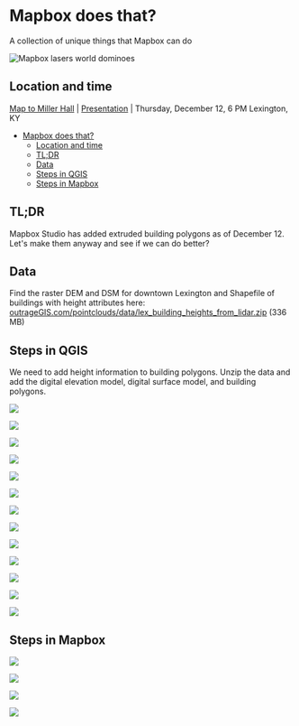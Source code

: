 # Mapbox does that?
A collection of unique things that Mapbox can do

![Mapbox lasers world dominoes](../assets/images/mapbox-does-that.jpg)

## Location and time

[Map to Miller Hall](https://maptimelex.github.io/location/) | [Presentation](#) | Thursday, December 12, 6 PM Lexington, KY

<!-- TOC -->

- [Mapbox does that?](#mapbox-does-that)
    - [Location and time](#location-and-time)
    - [TL;DR](#tldr)
    - [Data](#data)
    - [Steps in QGIS](#steps-in-qgis)
    - [Steps in Mapbox](#steps-in-mapbox)

<!-- /TOC -->

## TL;DR

Mapbox Studio has added extruded building polygons as of December 12. Let's make them anyway and see if we can do better?

## Data

Find the raster DEM and DSM for downtown Lexington and Shapefile of buildings with height attributes here: [outrageGIS.com/pointclouds/data/lex_building_heights_from_lidar.zip](https://outrageGIS.com/pointclouds/data/lex_building_heights_from_lidar.zip) (336 MB)

## Steps in QGIS

We need to add height information to building polygons. Unzip the data and add the digital elevation model, digital surface model, and building polygons.

![](images/b01.jpg)


![](images/b02.jpg)


![](images/b03.jpg)


![](images/b04.jpg)


![](images/b05.jpg)


![](images/b06.jpg)


![](images/b07.jpg)


![](images/b08.jpg)


![](images/b09.jpg)


![](images/b10.jpg)


![](images/b11.jpg)


![](images/b12.jpg)



![](images/b13.jpg)

## Steps in Mapbox

![](images/b14.jpg)


![](images/b15.jpg)


![](images/b16.jpg)


![](images/b17.jpg)